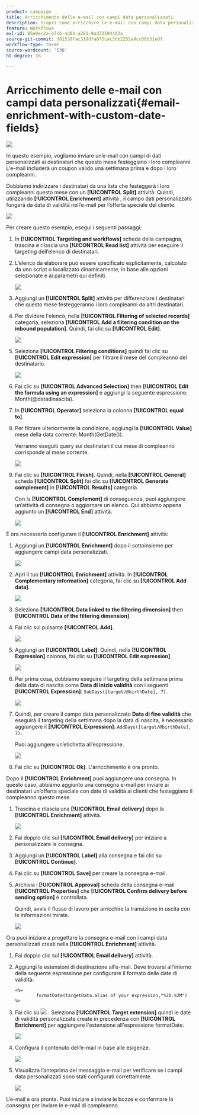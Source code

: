 ```yaml
---
product: campaign
title: Arricchimento delle e-mail con campi data personalizzati
description: Scopri come arricchire le e-mail con campi data personalizzati
feature: Workflows
exl-id: 85e0ec2a-b7cb-4d0b-a281-9ad72594403a
source-git-commit: 381538fac319dfa075cac3db2252a9cc80b31e0f
workflow-type: tm+mt
source-wordcount: '538'
ht-degree: 3%

---
```


# Arricchimento delle e-mail con campi data personalizzati{#email-enrichment-with-custom-date-fields}

![](../../assets/v7-only.svg)

In questo esempio, vogliamo inviare un’e-mail con campi di dati personalizzati ai destinatari che questo mese festeggiano i loro compleanni. L&#39;e-mail includerà un coupon valido una settimana prima e dopo i loro compleanni.

Dobbiamo indirizzare i destinatari da una lista che festeggerà i loro compleanni questo mese con un **[!UICONTROL Split]** attività. Quindi, utilizzando **[!UICONTROL Enrichment]** attività , il campo dati personalizzato fungerà da data di validità nell’e-mail per l’offerta speciale del cliente.

![](assets/uc_enrichment.png)

Per creare questo esempio, esegui i seguenti passaggi:

1. In **[!UICONTROL Targeting and workflows]** scheda della campagna, trascina e rilascia una **[!UICONTROL Read list]** attività per eseguire il targeting dell’elenco di destinatari.
1. L’elenco da elaborare può essere specificato esplicitamente, calcolato da uno script o localizzato dinamicamente, in base alle opzioni selezionate e ai parametri qui definiti.

   ![](assets/uc_enrichment_1.png)

1. Aggiungi un **[!UICONTROL Split]** attività per differenziare i destinatari che questo mese festeggeranno i loro compleanni da altri destinatari.
1. Per dividere l&#39;elenco, nella **[!UICONTROL Filtering of selected records]** categoria, seleziona **[!UICONTROL Add a filtering condition on the inbound population]**. Quindi, fai clic su **[!UICONTROL Edit]**.

   ![](assets/uc_enrichment_2.png)

1. Seleziona **[!UICONTROL Filtering conditions]** quindi fai clic su **[!UICONTROL Edit expression]** per filtrare il mese del compleanno del destinatario.

   ![](assets/uc_enrichment_3.png)

1. Fai clic su **[!UICONTROL Advanced Selection]** then **[!UICONTROL Edit the formula using an expression]** e aggiungi la seguente espressione: Month(@datadinascita).
1. In **[!UICONTROL Operator]** seleziona la colonna **[!UICONTROL equal to]**.
1. Per filtrare ulteriormente la condizione, aggiungi la **[!UICONTROL Value]** mese della data corrente: Month(GetDate()).

   Verranno eseguiti query sui destinatari il cui mese di compleanno corrisponde al mese corrente.

   ![](assets/uc_enrichment_4.png)

1. Fai clic su **[!UICONTROL Finish]**. Quindi, nella **[!UICONTROL General]** scheda **[!UICONTROL Split]** fai clic su **[!UICONTROL Generate complement]** in **[!UICONTROL Results]** categoria.

   Con la **[!UICONTROL Complement]** di conseguenza, puoi aggiungere un’attività di consegna o aggiornare un elenco. Qui abbiamo appena aggiunto un **[!UICONTROL End]** attività.

   ![](assets/uc_enrichment_6.png)

È ora necessario configurare il **[!UICONTROL Enrichment]** attività:

1. Aggiungi un **[!UICONTROL Enrichment]** dopo il sottoinsieme per aggiungere campi data personalizzati.

   ![](assets/uc_enrichment_7.png)

1. Apri il tuo **[!UICONTROL Enrichment]** attività. In **[!UICONTROL Complementary information]** categoria, fai clic su **[!UICONTROL Add data]**.

   ![](assets/uc_enrichment_8.png)

1. Seleziona **[!UICONTROL Data linked to the filtering dimension]** then **[!UICONTROL Data of the filtering dimension]**.
1. Fai clic sul pulsante **[!UICONTROL Add]**.

   ![](assets/uc_enrichment_9.png)

1. Aggiungi un **[!UICONTROL Label]**. Quindi, nella **[!UICONTROL Expression]** colonna, fai clic su **[!UICONTROL Edit expression]**.

   ![](assets/uc_enrichment_10.png)

1. Per prima cosa, dobbiamo eseguire il targeting della settimana prima della data di nascita come **Data di inizio validità** con i seguenti **[!UICONTROL Expression]**: `SubDays([target/@birthDate], 7)`.

   ![](assets/uc_enrichment_11.png)

1. Quindi, per creare il campo data personalizzato **Data di fine validità** che eseguirà il targeting della settimana dopo la data di nascita, è necessario aggiungere il **[!UICONTROL Expression]**: `AddDays([target/@birthDate], 7)`.

   Puoi aggiungere un’etichetta all’espressione.

   ![](assets/uc_enrichment_12.png)

1. Fai clic su **[!UICONTROL Ok]**. L&#39;arricchimento è ora pronto.

Dopo il **[!UICONTROL Enrichment]** puoi aggiungere una consegna. In questo caso, abbiamo aggiunto una consegna e-mail per inviare ai destinatari un’offerta speciale con date di validità ai clienti che festeggiano il compleanno questo mese.

1. Trascina e rilascia una **[!UICONTROL Email delivery]** dopo la **[!UICONTROL Enrichment]** attività.

   ![](assets/uc_enrichment_15.png)

1. Fai doppio clic sul **[!UICONTROL Email delivery]** per iniziare a personalizzare la consegna.
1. Aggiungi un **[!UICONTROL Label]** alla consegna e fai clic su **[!UICONTROL Continue]**.
1. Fai clic su **[!UICONTROL Save]** per creare la consegna e-mail.
1. Archivia i **[!UICONTROL Approval]** scheda della consegna e-mail **[!UICONTROL Properties]** che **[!UICONTROL Confirm delivery before sending option]** è controllata.

   Quindi, avvia il flusso di lavoro per arricchire la transizione in uscita con le informazioni mirate.

   ![](assets/uc_enrichment_18.png)

Ora puoi iniziare a progettare la consegna e-mail con i campi data personalizzati creati nella **[!UICONTROL Enrichment]** attività.

1. Fai doppio clic sul **[!UICONTROL Email delivery]** attività.
1. Aggiungi le estensioni di destinazione all’e-mail. Deve trovarsi all’interno della seguente espressione per configurare il formato delle date di validità:

   ```
   <%=
           formatDate(targetData.alias of your expression,"%2D.%2M")  %>
   ```

1. Fai clic su ![](assets/uc_enrichment_16.png) . Seleziona **[!UICONTROL Target extension]** quindi le date di validità personalizzate create in precedenza con **[!UICONTROL Enrichment]** per aggiungere l&#39;estensione all&#39;espressione formatDate.

   ![](assets/uc_enrichment_19.png)

1. Configura il contenuto dell’e-mail in base alle esigenze.

   ![](assets/uc_enrichment_17.png)

1. Visualizza l’anteprima del messaggio e-mail per verificare se i campi data personalizzati sono stati configurati correttamente

   ![](assets/uc_enrichment_20.png)

L’e-mail è ora pronta. Puoi iniziare a inviare le bozze e confermare la consegna per inviare le e-mail di compleanno.
